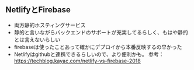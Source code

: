 ## NetlifyとFirebase

- 両方静的ホスティングサービス
- 静的と言いながらバックエンドのサポートが充実してるらしく、もはや静的とは言えないらしい
- firebaseは使ったことあって確かにデプロイから本番反映するの早かった
- Netlifyはgithubと連携できるらしいので、より便利かも。
参考：https://techblog.kayac.com/netlify-vs-firebase-2018
